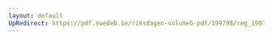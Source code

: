 ```yaml
---
layout: default
UpRedirect: https://pdf.swedeb.se/riksdagen-volumeG-pdf/199798/reg_199798/reg_199798_0342.pdf
---
```

